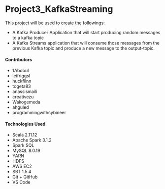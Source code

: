 # Project3_KafkaStreaming

This project will be used to create the followings:
  *	A Kafka Producer Application that will start producing random messages to a kafka topic
  *	A Kafka Streams application that will consume those messages from the previous Kafka topic and produce a new message to the output-topic.

#### Contributors
  * 1Abdoul
  *	leifriggsl
  *	huckflinn
  *	togeta83
  *	anassismaili
  *	creativezu
  *	Wakogemeda
  *	ahguled
  *	programmingwithcybineer

#### Technologies Used
  *	Scala 2.11.12
  *	Apache Spark 3.1.2
  *	Spark SQL
  *	MySQL 8.0.19
  *	YARN
  *	HDFS
  *	AWS EC2
  *	SBT 1.5.4 
  *	Git + GitHub
  *	VS Code

